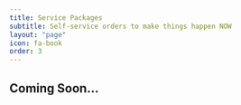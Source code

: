 ```yaml
---
title: Service Packages
subtitle: Self-service orders to make things happen NOW
layout: "page"
icon: fa-book
order: 3
---
```


## Coming Soon...

